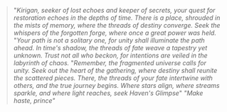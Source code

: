 >"_Kirigan, seeker of lost echoes and keeper of secrets, your quest for restoration echoes in the depths of time. There is a place, shrouded in the mists of memory, where the threads of destiny converge. Seek the whispers of the forgotten forge, where once a great power was held._
"_Your path is not a solitary one, for unity shall illuminate the path ahead. In time's shadow, the threads of fate weave a tapestry yet unknown. Trust not all who beckon, for intentions are veiled in the labyrinth of chaos._
"_Remember, the fragmented universe calls for unity. Seek out the heart of the gathering, where destiny shall reunite the scattered pieces. There, the threads of your fate intertwine with others, and the true journey begins. Where stars align, where streams sparkle, and where light reaches, seek Haven's Glimpse_"
_"Make haste, prince"_
